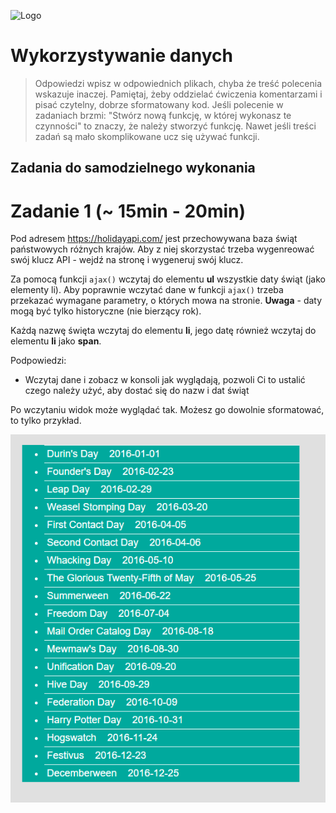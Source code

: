 ![Logo](http://coderslab.pl/svg/logo-coderslab.svg)

# Wykorzystywanie danych

> Odpowiedzi wpisz w odpowiednich plikach, chyba że treść polecenia wskazuje inaczej. Pamiętaj, żeby oddzielać ćwiczenia komentarzami i pisać czytelny, dobrze sformatowany kod. Jeśli polecenie w zadaniach brzmi: "Stwórz nową funkcję, w której wykonasz te czynności" to znaczy, że należy stworzyć funkcję. Nawet jeśli treści zadań są mało skomplikowane ucz się używać funkcji.

## Zadania do samodzielnego wykonania

# Zadanie 1 (~ 15min - 20min)

Pod adresem <https://holidayapi.com/> jest przechowywana baza świąt państwowych różnych krajów. Aby z niej skorzystać trzeba wygenreować swój klucz API - wejdź na stronę i wygeneruj swój klucz.

Za pomocą funkcji `ajax()` wczytaj do elementu **ul** wszystkie daty świąt (jako elementy li). Aby poprawnie wczytać dane w funkcji `ajax()` trzeba przekazać wymagane parametry, o których mowa na stronie. **Uwaga** - daty mogą być tylko historyczne (nie bierzący rok).

Każdą nazwę święta wczytaj do elementu **li**, jego datę również wczytaj do elementu **li** jako **span**.

Podpowiedzi:

- Wczytaj dane i zobacz w konsoli jak wyglądają, pozwoli Ci to ustalić czego należy użyć, aby dostać się do nazw i dat świąt

Po wczytaniu widok może wyglądać tak. Możesz go dowolnie sformatować, to tylko przykład.

![Holidays](images/holidays-2016.png)
